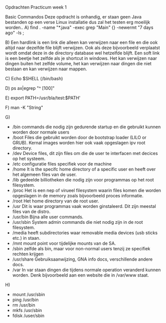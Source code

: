 Opdrachten Practicum week 1

Basic Commandos
Deze opdracht is onhandig, er staan geen Java bestanden op een verse Linux installatie dus zal het testen erg moeilijk worden..
A) find . -name "*.java" -exec grep "Main" {} -newermt "7 days ago" -ls \;

B) Een hardlink is een link die alleen kan verwijzen naar een file en die ook altijd naar dezelfde file blijft verwijzen. Ook als deze bijvoorbeeld verplaatst wordt omdat deze in de directory database wel hetzelfde blijft. Een soft link is een beetje het zelfde als je shortcut in windows. Het kan verwijzen naar dingen buiten het zelfde volume, het kan verwijzen naar dingen die niet bestaan en kan verwijzen naar mappen.

C) Echo $SHELL (/bin/bash)

D) ps ax|egrep "^ [100]"

E) export PATH=/usr/bla/test:$PATH'

F) man -K "String"

G)
- /bin commands die nodig zijn gedurende startup en die gebruikt kunnen worden door normale users
- /boot Files die gebruikt worden door de bootstrap loader (LILO or GRUB). Kernal images worden hier ook vaak opgeslagen ipv root directory.
- /dev  Device files, dit zijn files om die de user te interfacen met decices op het systeem.
- /etc configuratie files specifiek voor de machine
- /home It is the specifc home directory of a specific user en heeft over het algemeen files van de user.
- /lib gedeelde billiotheken die nodig zijn voor programmas op het root filesystem.
- /proc Het is een nep of virueel filesystem waarin files komen die worden opgeslagen in de memory zoals bijvoorbeeld proces informatie.
- /root Het home directory van de root user.
- /usr Dit is waar programmas vaak worden ginstaleerd. Dit zijn meestal files van de distro. 
- /usr/bin Bijna alle user commands. 
- /usr/sbin System admin commands die niet nodig zijn in de root filesystem.
- /media heeft subdirectories waar removable media devices (usb sticks etc.) in staan.
- /mnt mount point voor tijdelijke mounts van de SA. 
- /sbin zelfde als bin, maar voor non-normal users tenzij ze specifiek rechten krijgen
- /usr/share Gebruiksaanwijzing, GNA info docs, verschillende andere docs.
- /var In var staan dingen die tijdens normale operation veranderd kunnen worden. Denk bijvoorbeeld aan een website die in /var/www staat.

H)
- mount /usr/sbin
- ping /usr/bin
- rm /usr/bin
- mkfs /usr/sbin
- fdisk /user/sbin
